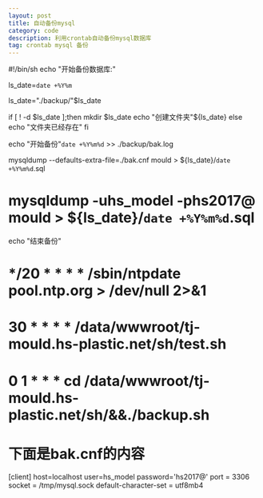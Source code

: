 ```yaml
---
layout: post
title: 自动备份mysql
category: code
description: 利用crontab自动备份mysql数据库
tag: crontab mysql 备份
---
```



#!/bin/sh
echo "开始备份数据库:"

ls_date=`date +%Y%m`

ls_date="./backup/"$ls_date


if [ ! -d $ls_date ];then
mkdir $ls_date
echo "创建文件夹"${ls_date}
else
echo "文件夹已经存在"
fi

echo "开始备份"`date +%Y%m%d` >> ./backup/bak.log

mysqldump --defaults-extra-file=./bak.cnf mould > ${ls_date}/`date +%Y%m%d`.sql
# mysqldump -uhs_model -phs2017@ mould > ${ls_date}/`date +%Y%m%d`.sql
echo "结束备份"

# */20 * * * * /sbin/ntpdate pool.ntp.org > /dev/null 2>&1
# 30 * * * * /data/wwwroot/tj-mould.hs-plastic.net/sh/test.sh
# 0 1 * * * cd /data/wwwroot/tj-mould.hs-plastic.net/sh/&&./backup.sh


# 下面是bak.cnf的内容
[client]
host=localhost
user=hs_model
password='hs2017@'
port = 3306
socket = /tmp/mysql.sock
default-character-set = utf8mb4

